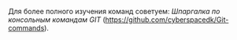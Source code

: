 Для более полного изучения команд советуем: *Шпаргалка по консольным командам GIT*
(https://github.com/cyberspacedk/Git-commands).


